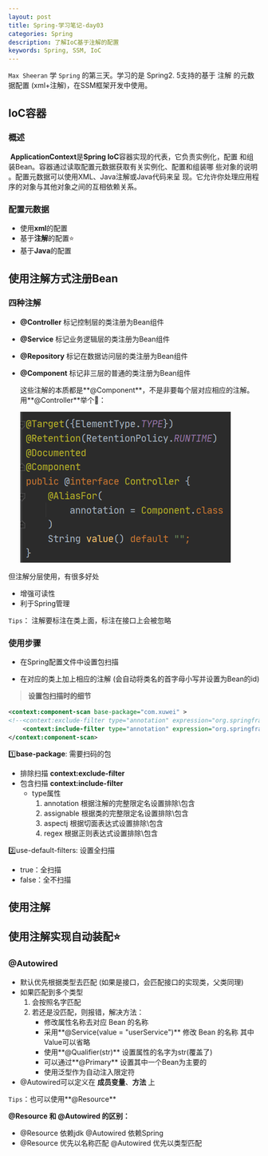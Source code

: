 ```yaml
---
layout: post
title: Spring-学习笔记-day03
categories: Spring
description: 了解IoC基于注解的配置
keywords: Spring, SSM, IoC
---
```




`Max Sheeran` 学 `Spring` 的第三天。学习的是 Spring2. 5支持的基于 注解 的元数据配置 (xml+注解)，在SSM框架开发中使用。

## IoC容器

### 概述

​	**ApplicationContext**是**Spring IoC**容器实现的代表，它负责实例化，配置 和组装Bean。容器通过读取配置元数据获取有关实例化、配置和组装哪 些对象的说明 。配置元数据可以使用XML、Java注解或Java代码来呈 现。它允许你处理应用程序的对象与其他对象之间的互相依赖关系。

### 配置元数据

- 使用**xml**的配置 ​​
- 基于**注解**的配置:star:
- 基于**Java**的配置

## 使用注解方式注册Bean

### 四种注解

- **@Controller** 	标记控制层的类注册为Bean组件

- **@Service**           标记业务逻辑层的类注册为Bean组件

- **@Repository**    标记在数据访问层的类注册为Bean组件

- **@Component**  标记非三层的普通的类注册为Bean组件

  

  这些注解的本质都是**@Component**，不是非要每个层对应相应的注解。用**@Controller**举个:chestnut:：

  ![@Controller](/images/posts/Spring/@Controller.png)

但注解分层使用，有很多好处

- 增强可读性
- 利于Spring管理

`Tips`： 注解要标注在类上面，标注在接口上会被忽略

### 使用步骤

- 在Spring配置文件中设置包扫描

- 在对应的类上加上相应的注解 (会自动将类名的首字母小写并设置为Bean的id)

> **设置包扫描时的细节**

```xml
<context:component-scan base-package="com.xuwei" >
<!--<context:exclude-filter type="annotation" expression="org.springframework.stereotype.Controller"/>-->
    <context:include-filter type="annotation" expression="org.springframework.stereotype.Controller"/>
</context:component-scan>
```

:one:**base-package**: 需要扫码的包

- 排除扫描 **context:exclude-filter**
- 包含扫描 **context:include-filter**
  - type属性
    1. annotation    根据注解的完整限定名设置排除\包含
    2. assignable     根据类的完整限定名设置排除\包含
    3. aspectj           根据切面表达式设置排除\包含
    4. regex              根据正则表达式设置排除\包含

:two:use-default-filters: 设置全扫描

- true：全扫描
- false：全不扫描

## 使用注解

## 使用注解实现自动装配:star:

### @Autowired

- 默认优先根据类型去匹配 (如果是接口，会匹配接口的实现类，父类同理)
- 如果匹配到多个类型
  1. 会按照名字匹配
  2. 若还是没匹配，则报错，解决方法：
     - 修改属性名称去对应 Bean 的名称
     - 采用**@Service(value = "userService")** 修改 Bean 的名称 其中 Value可以省略
     - 使用**@Qualifier(str)** 设置属性的名字为str(覆盖了)
     - 可以通过**@Primary** 设置其中一个Bean为主要的
     - 使用泛型作为自动注入限定符
- @Autowired可以定义在 **成员变量**、**方法** 上

`Tips`：也可以使用**@Resource**

**@Resource 和 @Autowired 的区别：**

- @Resource 依赖jdk  @Autowired 依赖Spring
- @Resource 优先以名称匹配 @Autowired 优先以类型匹配